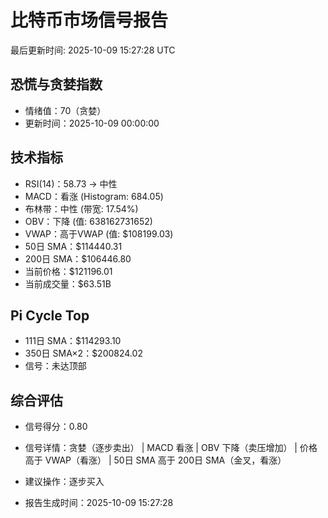 # 比特币市场信号报告

最后更新时间: 2025-10-09 15:27:28 UTC

## 恐慌与贪婪指数
- 情绪值：70（贪婪）
- 更新时间：2025-10-09 00:00:00

## 技术指标
- RSI(14)：58.73 → 中性
- MACD：看涨 (Histogram: 684.05)
- 布林带：中性 (带宽: 17.54%)
- OBV：下降 (值: 638162731652)
- VWAP：高于VWAP (值: $108199.03)
- 50日 SMA：$114440.31
- 200日 SMA：$106446.80
- 当前价格：$121196.01
- 当前成交量：$63.51B

## Pi Cycle Top
- 111日 SMA：$114293.10
- 350日 SMA×2：$200824.02
- 信号：未达顶部

## 综合评估
- 信号得分：0.80
- 信号详情：贪婪（逐步卖出） | MACD 看涨 | OBV 下降（卖压增加） | 价格高于 VWAP（看涨） | 50日 SMA 高于 200日 SMA（金叉，看涨）
- 建议操作：逐步买入

- 报告生成时间：2025-10-09 15:27:28